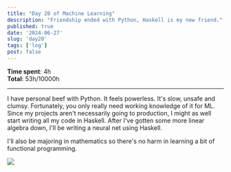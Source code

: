```yaml
---
title: "Day 20 of Machine Learning"
description: "Friendship ended with Python, Haskell is my new friend."
published: true
date: '2024-06-27'
slug: 'day20'
tags: ['log']
post: false
---
```

<script>
    import Image from '$lib/components/Image.svelte';
</script>

**Time spent**: 4h<br /> **Total**: 53h/10000h

___

I have personal beef with Python. It feels powerless. It's slow, unsafe and clumsy. Fortunately, you only really need working knowledge of it for ML. Since my projects aren't necessarily going to production, I might as well start writing all my code in Haskell. After I've gotten some more linear algebra down, I'll be writing a neural net using Haskell.

I'll also be majoring in mathematics so there's no harm in learning a bit of functional programming.

<Image src="/images/posts/day20/linreg.png" text="Jupyter notebooks, Haskell and linear regression." />
